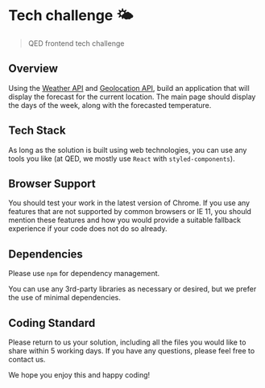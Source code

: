 # Tech challenge 🌤

> QED frontend tech challenge

## Overview

Using the [Weather API](https://www.weatherapi.com) and [Geolocation API](https://developer.mozilla.org/en-US/docs/Web/API/Geolocation_API), build an application that will display the forecast for the current location. The main page should display the days of the week, along with the forecasted temperature.

## Tech Stack

As long as the solution is built using web technologies, you can use any tools you like (at QED, we mostly use `React` with `styled-components`).

## Browser Support

You should test your work in the latest version of Chrome. If you use any features that are not supported by common browsers or IE 11, you should mention these features and how you would provide a suitable fallback experience if your code does not do so already.

## Dependencies

Please use `npm` for dependency management.

You can use any 3rd-party libraries as necessary or desired, but we prefer the use of minimal dependencies.

## Coding Standard

Please return to us your solution, including all the files you would like to share within 5 working days.
If you have any questions, please feel free to contact us.

We hope you enjoy this and happy coding!

